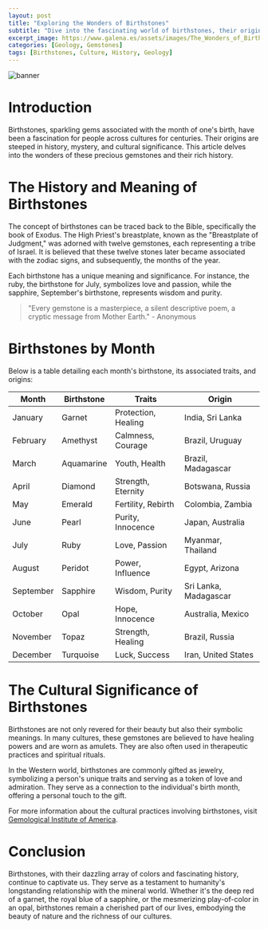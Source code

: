 ```yaml
---
layout: post
title: "Exploring the Wonders of Birthstones"
subtitle: "Dive into the fascinating world of birthstones, their origins, and cultural significance."
excerpt_image: https://www.galena.es/assets/images/The_Wonders_of_Birthstones.png
categories: [Geology, Gemstones]
tags: [Birthstones, Culture, History, Geology]
---
```


![banner](https://www.galena.es/assets/images/The_Wonders_of_Birthstones.png "An array of colorful birthstones displayed on a velvet background, each representing a different month of the year, accompanied by small labels detailing their origins and cultural significance.")

# Introduction
Birthstones, sparkling gems associated with the month of one's birth, have been a fascination for people across cultures for centuries. Their origins are steeped in history, mystery, and cultural significance. This article delves into the wonders of these precious gemstones and their rich history.

# The History and Meaning of Birthstones
The concept of birthstones can be traced back to the Bible, specifically the book of Exodus. The High Priest's breastplate, known as the "Breastplate of Judgment," was adorned with twelve gemstones, each representing a tribe of Israel. It is believed that these twelve stones later became associated with the zodiac signs, and subsequently, the months of the year.

Each birthstone has a unique meaning and significance. For instance, the ruby, the birthstone for July, symbolizes love and passion, while the sapphire, September's birthstone, represents wisdom and purity.

> "Every gemstone is a masterpiece, a silent descriptive poem, a cryptic message from Mother Earth." - Anonymous

# Birthstones by Month
Below is a table detailing each month's birthstone, its associated traits, and origins:

| Month | Birthstone | Traits | Origin |
| --- | --- | --- | --- |
| January | Garnet | Protection, Healing | India, Sri Lanka |
| February | Amethyst | Calmness, Courage | Brazil, Uruguay |
| March | Aquamarine | Youth, Health | Brazil, Madagascar |
| April | Diamond | Strength, Eternity | Botswana, Russia |
| May | Emerald | Fertility, Rebirth | Colombia, Zambia |
| June | Pearl | Purity, Innocence | Japan, Australia |
| July | Ruby | Love, Passion | Myanmar, Thailand |
| August | Peridot | Power, Influence | Egypt, Arizona |
| September | Sapphire | Wisdom, Purity | Sri Lanka, Madagascar |
| October | Opal | Hope, Innocence | Australia, Mexico |
| November | Topaz | Strength, Healing | Brazil, Russia |
| December | Turquoise | Luck, Success | Iran, United States |

# The Cultural Significance of Birthstones
Birthstones are not only revered for their beauty but also their symbolic meanings. In many cultures, these gemstones are believed to have healing powers and are worn as amulets. They are also often used in therapeutic practices and spiritual rituals.

In the Western world, birthstones are commonly gifted as jewelry, symbolizing a person's unique traits and serving as a token of love and admiration. They serve as a connection to the individual's birth month, offering a personal touch to the gift.

For more information about the cultural practices involving birthstones, visit [Gemological Institute of America](https://www.gia.edu/birthstones).

# Conclusion
Birthstones, with their dazzling array of colors and fascinating history, continue to captivate us. They serve as a testament to humanity's longstanding relationship with the mineral world. Whether it's the deep red of a garnet, the royal blue of a sapphire, or the mesmerizing play-of-color in an opal, birthstones remain a cherished part of our lives, embodying the beauty of nature and the richness of our cultures.